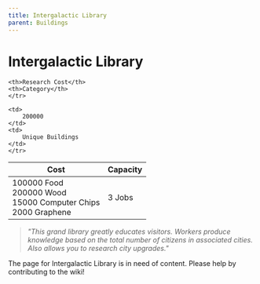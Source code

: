 ```yaml
---
title: Intergalactic Library
parent: Buildings
---
```

# Intergalactic Library

<table>
<thead>
	<tr>
	<th>Cost</th>
	<th>Capacity</th>
	
	<th>Research Cost</th>
	<th>Category</th>
	</tr>
</thead>
<tbody>
	<tr>
	<td>
		100000 Food<br>200000 Wood<br>15000 Computer Chips<br>2000 Graphene
	</td>
	<td>
		3 Jobs
	</td>
	
	<td>
		200000
	</td>
	<td>
		Unique Buildings
	</td>
	</tr>
</tbody>
</table>

> *"This grand library greatly educates visitors. Workers produce knowledge based on the total number of citizens in associated cities. Also allows you to research city upgrades."*

The page for Intergalactic Library is in need of content. Please help by contributing to the wiki!
